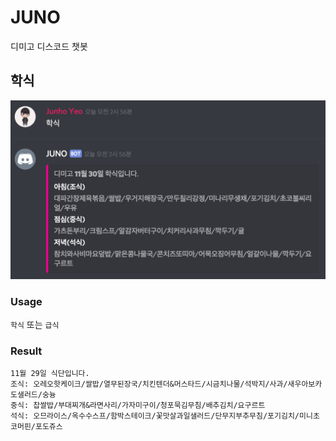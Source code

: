 # JUNO
디미고 디스코드 챗봇

## 학식
![screenshot](./assets/meal.png)

### Usage
`학식` 또는 `급식`

### Result
```
11월 29일 식단입니다.
조식: 오레오핫케이크/쌀밥/열무된장국/치킨텐더&머스타드/시금치나물/석박지/사과/새우아보카도샐러드/숭늉
중식: 찹쌀밥/부대찌개&라면사리/가자미구이/청포묵김무침/배추김치/요구르트
석식: 오므라이스/옥수수스프/함박스테이크/꽃맛살과일샐러드/단무지부추무침/포기김치/미니초코머핀/포도쥬스
```
